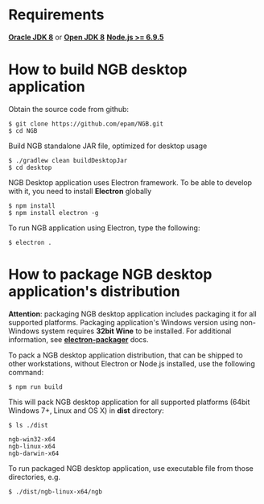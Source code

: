 # Requirements

**[Oracle JDK 8](https://docs.oracle.com/javase/8/docs/technotes/guides/install/install_overview.html)** or **[Open JDK 8](http://openjdk.java.net/install/)**
**[Node.js >= 6.9.5](https://nodejs.org/en/download/package-manager/)** 

# How to build NGB desktop application

Obtain the source code from github:
```
$ git clone https://github.com/epam/NGB.git
$ cd NGB
```

Build NGB standalone JAR file, optimized for desktop usage

```
$ ./gradlew clean buildDesktopJar
$ cd desktop
```

NGB Desktop application uses Electron framework. To be able to develop with it, you need to install **Electron** globally

```
$ npm install
$ npm install electron -g
```

To run NGB application using Electron, type the following:

```
$ electron .
```

# How to package NGB desktop application's distribution

**Attention**: packaging NGB desktop application includes packaging it for all supported platforms. Packaging application's 
Windows version using non-Windows system requires **32bit Wine** to be installed. For additional information, see 
   **[electron-packager](https://github.com/electron-userland/electron-packager#building-windows-apps-from-non-windows-platforms/)** docs.

To pack a NGB desktop application distribution, that can be shipped to other workstations, without Electron or Node.js installed,
use the following command:

```
$ npm run build
```

This will pack NGB desktop application for all supported platforms (64bit Windows 7+, Linux and OS X) in **dist** directory:
```
$ ls ./dist

ngb-win32-x64
ngb-linux-x64
ngb-darwin-x64
```

To run packaged NGB desktop application, use executable file from those directories, e.g.

```
$ ./dist/ngb-linux-x64/ngb
```



